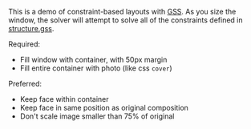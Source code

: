 This is a demo of constraint-based layouts with [GSS](http://gridstylesheets.org/). As you size the window, the solver will attempt to solve all of the constraints defined in [structure.gss](structure.gss).

Required:

* Fill window with container, with 50px margin
* Fill entire container with photo (like css `cover`)

Preferred:

* Keep face within container
* Keep face in same position as original composition
* Don't scale image smaller than 75% of original